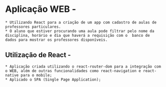 # Aplicação WEB - 
    * Utilizando React para a criação de um app com cadastro de aulas de professores particulares.
    * O aluno que estiver procurando uma aula pode filtrar pelo nome da disciplina, horário e dia que haverá a requisição com o  banco de dados para mostrar os professores disponíveis.

## Utilização de React - 
    * Aplicação criada utilizando o react-router-dom para a integração com o WEB, além de outras funcionalidades como react-navigation e react-native para o mobile;
    * Aplicado o SPA (Single Page Application);